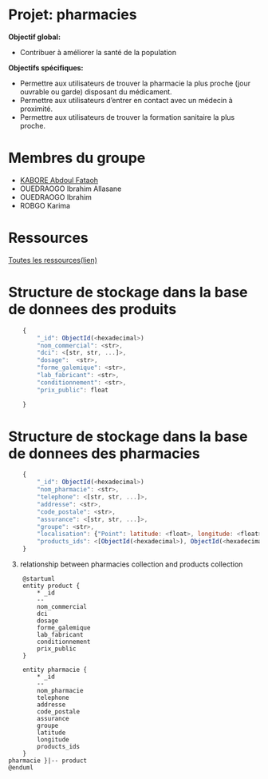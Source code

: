 # Projet: pharmacies
**Objectif global:**
- Contribuer à améliorer la santé de la population

**Objectifs spécifiques:**
- Permettre aux utilisateurs de trouver la pharmacie la plus proche (jour ouvrable ou garde) disposant du médicament.
- Permettre aux utilisateurs d’entrer en contact avec un médecin à proximité.
- Permettre aux utilisateurs de trouver la formation sanitaire la plus proche.

# Membres du groupe
- [KABORE Abdoul Fataoh](abdoulfataoh@gmail.com)
- OUEDRAOGO Ibrahim Allasane
- OUEDRAOGO Ibrahim 
- ROBGO Karima

# Ressources

[Toutes les ressources(lien)](https://drive.google.com/drive/folders/1oyWhHtyosVzUHSvEOt_HuW_dcJ0dEvfP?usp=sharing)


# Structure de stockage dans la base de donnees des produits

```javascript
    {
        "_id": ObjectId(<hexadecimal>)
        "nom_commercial": <str>, 
        "dci": <[str, str, ...]>,
        "dosage":  <str>,
        "forme_galemique": <str>,
        "lab_fabricant": <str>,
        "conditionnement": <str>,
        "prix_public": float

    }
```

# Structure de stockage dans la base de donnees des pharmacies


```javascript
    {
        "_id": ObjectId(<hexadecimal>)
        "nom_pharmacie": <str>, 
        "telephone": <[str, str, ...]>,
        "addresse": <str>,
        "code_postale": <str>,
        "assurance": <[str, str, ...]>,
        "groupe": <str>,
        "localisation": {"Point": latitude: <float>, longitude: <float>]}
        "products_ids": <[ObjectId(<hexadecimal>), ObjectId(<hexadecimal>), ...]>,
    }
```


3. relationship between pharmacies collection and products collection

```plantuml 
    @startuml
    entity product {
        * _id
        --
        nom_commercial
        dci
        dosage
        forme_galemique
        lab_fabricant
        conditionnement
        prix_public
    }

    entity pharmacie {
        * _id
        --
        nom_pharmacie
        telephone
        addresse
        code_postale
        assurance
        groupe
        latitude
        longitude
        products_ids
    }
pharmacie }|-- product
@enduml
```
